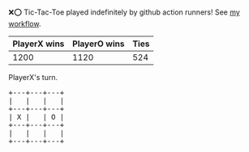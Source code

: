 :x::o: Tic-Tac-Toe played indefinitely by github action runners! See [my workflow](.github/workflows/play.yaml).

|PlayerX wins|PlayerO wins|Ties|
|-|-|-|
|1200|1120|524|

PlayerX's turn.

<pre>
+---+---+---+
|   |   |   |
+---+---+---+
| X |   | O |
+---+---+---+
|   |   |   |
+---+---+---+
</pre>